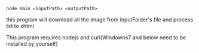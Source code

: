 ```node main <inputPath> <outputPath>```

this program will download all the image from inputFolder's file and process txt to xhtml

This program requires nodejs and curl(Windowns7 and below need to be installed by yourself)